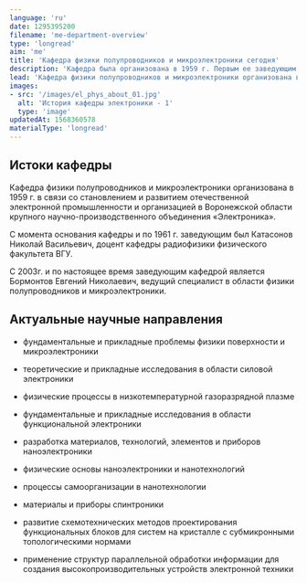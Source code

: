 ```yaml
---
language: 'ru'
date: 1295395200
filename: 'me-department-overview'
type: 'longread'
aim: 'me'
title: 'Кафедра физики полупроводников и микроэлектроники сегодня'
description: 'Кафедра была организована в 1959 г. Первым ее заведующим стал...'
lead: 'Кафедра физики полупроводников и микроэлектроники организована в 1959 г. С этого момента по 1961 г. заведующим был Катасонов Николай Васильевич, доцент кафедры радиофизики физического факультета ВГУ.'
images:
- src: '/images/el_phys_about_01.jpg'
  alt: 'История кафедры электроники - 1'
  type: 'image'
updatedAt: 1568360578
materialType: 'longread'
---
```

Истоки кафедры
--------------

Кафедра физики полупроводников и микроэлектроники организована в 1959 г. в связи со становлением и развитием отечественной электронной промышленности и организацией в Воронежской области крупного научно-производственного объединения «Электроника».

С момента основания кафедры и по 1961 г. заведующим был Катасонов Николай Васильевич, доцент кафедры радиофизики физического факультета ВГУ.

С 2003г. и по настоящее время заведующим кафедрой является Бормонтов Евгений Николаевич, ведущий специалист в области физики полупроводников и микроэлектроники.

Актуальные научные направления
------------------------------

- фундаментальные и прикладные проблемы физики поверхности и микроэлектроники

- теоретические и прикладные исследования в области силовой электроники

- физические процессы в низкотемпературной газоразрядной плазме

- фундаментальные и прикладные исследования в области функциональной электроники

- разработка материалов, технологий, элементов и приборов наноэлектроники

- физические основы наноэлектроники и нанотехнологий

- процессы самоорганизации в нанотехнологии

- материалы и приборы спинтроники

- развитие схемотехнических методов проектирования функциональных блоков для систем на кристалле с субмикронными топологическими нормами

- применение структур параллельной обработки информации для создания высокопроизводительных устройств электронной техники
